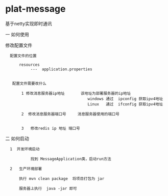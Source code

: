 # plat-message
基于netty实现即时通讯

一 如何使用

  修改配置文件
  
      配置文件的位置
      
          resources  
               ---  application.properties
               
       
       配置文件需要改什么
       
           1 修改消息服务器ip地址       该地址为部署服务器的ip地址
                                        windows 通过  ipconfig 获取ipv4地址 
                                        Linux   通过  ifconfig 获取ipv4地址
                                        
           2  修改消息服务器端口号     消息服务器使用的端口号
           
           
           3   修改redis ip 地址 端口号 
           
 二 如何启动
 
      1  开发环境启动
    
               找到 MessageApplication类，启动run方法 
            
      2   生产环境部署
      
          执行 mvn clean package  将项目打包为 jar 
          
          服务器上执行  java -jar 即可
                                                                   